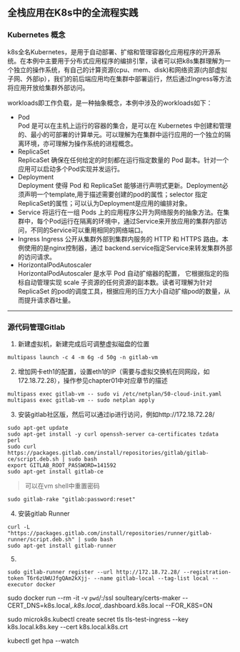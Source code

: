 ## 全栈应用在K8s中的全流程实践

### Kubernetes 概念
k8s全名Kubernetes，是用于自动部署、扩缩和管理容器化应用程序的开源系统。在本例中主要用于分布式应用程序的编排引擎，读者可以把k8s集群理解为一个独立的操作系统，有自己的计算资源(cpu、mem、disk)和网络资源(内部虚拟子网、外部ip），我们的前后端应用均在集群中部署运行，然后通过Ingress等方法将应用开放给集群外部访问。

workloads即工作负载，是一种抽象概念，本例中涉及的workloads如下：
- Pod  
    Pod 是可以在主机上运行的容器的集合，是可以在 Kubernetes 中创建和管理的、最小的可部署的计算单元。可以理解为在集群中运行应用的一个独立的隔离环境，亦可理解为操作系统的进程概念。
- ReplicaSet  
    ReplicaSet 确保在任何给定的时刻都在运行指定数量的 Pod 副本。针对一个应用可以启动多个Pod实现并发运行。
- Deployment  
    Deployment 使得 Pod 和 ReplicaSet 能够进行声明式更新。Deployment必须声明一个template,用于描述需要创建的pod的属性；selector 指定ReplicaSet的属性；可以认为Deployment是应用的编排对象。
- Service
    将运行在一组 Pods 上的应用程序公开为网络服务的抽象方法。在集群中，每个Pod运行在隔离的环境中，通过Service来开放应用的集群内部访问，不同的Service可以重用相同的网络端口。
- Ingress
    Ingress 公开从集群外部到集群内服务的 HTTP 和 HTTPS 路由。本例使用的是nginx控制器，通过 backend.service指定Service来转发集群外部的访问请求。
- HorizontalPodAutoscaler  
    HorizontalPodAutoscaler 是水平 Pod 自动扩缩器的配置， 它根据指定的指标自动管理实现 scale 子资源的任何资源的副本数。读者可理解为针对ReplicaSet 的pod的调度工具，根据应用的压力大小自动扩缩pod的数量，从而提升请求吞吐量。
---
### 源代码管理Gitlab
1. 新建虚拟机，新建完成后可调整虚拟磁盘的位置
```
multipass launch -c 4 -m 6g -d 50g -n gitlab-vm
```
2. 增加网卡eth1的配置，设置eth1的IP（需要与虚拟交换机在同网段，如172.18.72.28），操作参见chapter01中对应章节的描述
```
multipass exec gitlab-vm -- sudo vi /etc/netplan/50-cloud-init.yaml
multipass exec gitlab-vm -- sudo netplan apply
```
3. 安装gitlab社区版，然后可以通过ip进行访问，例如http://172.18.72.28/
```
sudo apt-get update
sudo apt-get install -y curl openssh-server ca-certificates tzdata perl
sudo curl https://packages.gitlab.com/install/repositories/gitlab/gitlab-ce/script.deb.sh | sudo bash
export GITLAB_ROOT_PASSWORD=141592
sudo apt-get install gitlab-ce
```
> 可以在vm shell中重置密码
```
sudo gitlab-rake "gitlab:password:reset"
```
4. 安装gitlab Runner
```
curl -L "https://packages.gitlab.com/install/repositories/runner/gitlab-runner/script.deb.sh" | sudo bash
sudo apt-get install gitlab-runner
```
5.
```
sudo gitlab-runner register --url http://172.18.72.28/ --registration-token T6r6zUWUJfgQAm2kXjj- --name gitlab-local --tag-list local --executor docker 
```

sudo docker run --rm -it -v `pwd`/:/ssl soulteary/certs-maker --CERT_DNS=k8s.local,*.k8s.local,*.dashboard.k8s.local --FOR_K8S=ON 

sudo microk8s.kubectl create secret tls tls-test-ingress --key k8s.local.k8s.key --cert k8s.local.k8s.crt


kubectl get hpa --watch
